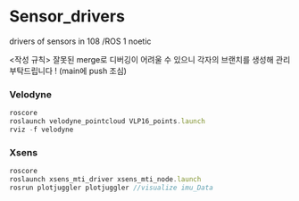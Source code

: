 # Sensor_drivers
drivers of sensors in 108
/ROS 1 noetic

<작성 규칙>
잘못된 merge로 디버깅이 어려울 수 있으니 각자의 브랜치를 생성해 관리 부탁드립니다 ! (main에 push 조심)



### Velodyne

```jsx
roscore
roslaunch velodyne_pointcloud VLP16_points.launch
rviz -f velodyne
```

### Xsens

```jsx
roscore
roslaunch xsens_mti_driver xsens_mti_node.launch
rosrun plotjuggler plotjuggler //visualize imu_Data
```

